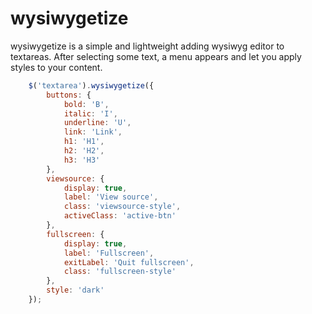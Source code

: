 # wysiwygetize

wysiwygetize is a simple and lightweight adding wysiwyg editor to textareas. After selecting some text, a menu appears and let you apply styles to your content.

``` javascript
    $('textarea').wysiwygetize({
        buttons: {
            bold: 'B',
            italic: 'I',
            underline: 'U',
            link: 'Link',
            h1: 'H1',
            h2: 'H2',
            h3: 'H3'
        },
        viewsource: {
            display: true,
            label: 'View source',
            class: 'viewsource-style',
            activeClass: 'active-btn'
        },
        fullscreen: {
            display: true,
            label: 'Fullscreen',
            exitLabel: 'Quit fullscreen',
            class: 'fullscreen-style'
        },
        style: 'dark'
    });
```